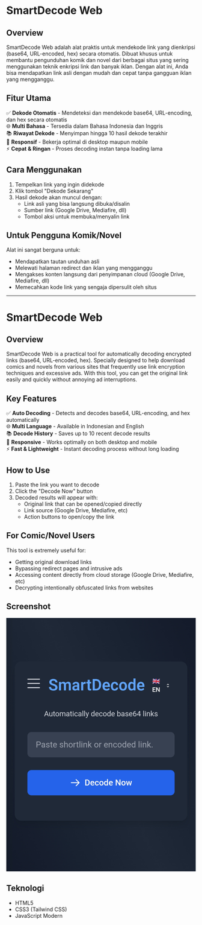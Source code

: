 # SmartDecode Web

## Overview
SmartDecode Web adalah alat praktis untuk mendekode link yang dienkripsi (base64, URL-encoded, hex) secara otomatis. Dibuat khusus untuk membantu pengunduhan komik dan novel dari berbagai situs yang sering menggunakan teknik enkripsi link dan banyak iklan. Dengan alat ini, Anda bisa mendapatkan link asli dengan mudah dan cepat tanpa gangguan iklan yang mengganggu.

## Fitur Utama
✅ **Dekode Otomatis** - Mendeteksi dan mendekode base64, URL-encoding, dan hex secara otomatis  
🌐 **Multi Bahasa** - Tersedia dalam Bahasa Indonesia dan Inggris  
📚 **Riwayat Dekode** - Menyimpan hingga 10 hasil dekode terakhir  
📱 **Responsif** - Bekerja optimal di desktop maupun mobile  
⚡ **Cepat & Ringan** - Proses decoding instan tanpa loading lama  

## Cara Menggunakan
1. Tempelkan link yang ingin didekode
2. Klik tombol "Dekode Sekarang"
3. Hasil dekode akan muncul dengan:
   - Link asli yang bisa langsung dibuka/disalin
   - Sumber link (Google Drive, Mediafire, dll)
   - Tombol aksi untuk membuka/menyalin link

## Untuk Pengguna Komik/Novel
Alat ini sangat berguna untuk:
- Mendapatkan tautan unduhan asli
- Melewati halaman redirect dan iklan yang mengganggu
- Mengakses konten langsung dari penyimpanan cloud (Google Drive, Mediafire, dll)
- Memecahkan kode link yang sengaja dipersulit oleh situs

---

# SmartDecode Web

## Overview
SmartDecode Web is a practical tool for automatically decoding encrypted links (base64, URL-encoded, hex). Specially designed to help download comics and novels from various sites that frequently use link encryption techniques and excessive ads. With this tool, you can get the original link easily and quickly without annoying ad interruptions.

## Key Features
✅ **Auto Decoding** - Detects and decodes base64, URL-encoding, and hex automatically  
🌐 **Multi Language** - Available in Indonesian and English  
📚 **Decode History** - Saves up to 10 recent decode results  
📱 **Responsive** - Works optimally on both desktop and mobile  
⚡ **Fast & Lightweight** - Instant decoding process without long loading  

## How to Use
1. Paste the link you want to decode
2. Click the "Decode Now" button
3. Decoded results will appear with:
   - Original link that can be opened/copied directly
   - Link source (Google Drive, Mediafire, etc)
   - Action buttons to open/copy the link

## For Comic/Novel Users
This tool is extremely useful for:
- Getting original download links
- Bypassing redirect pages and intrusive ads
- Accessing content directly from cloud storage (Google Drive, Mediafire, etc)
- Decrypting intentionally obfuscated links from websites

## Screenshot
![SmartDecode Interface](images/smartdecode-interface.png)

## Teknologi
- HTML5
- CSS3 (Tailwind CSS)
- JavaScript Modern
